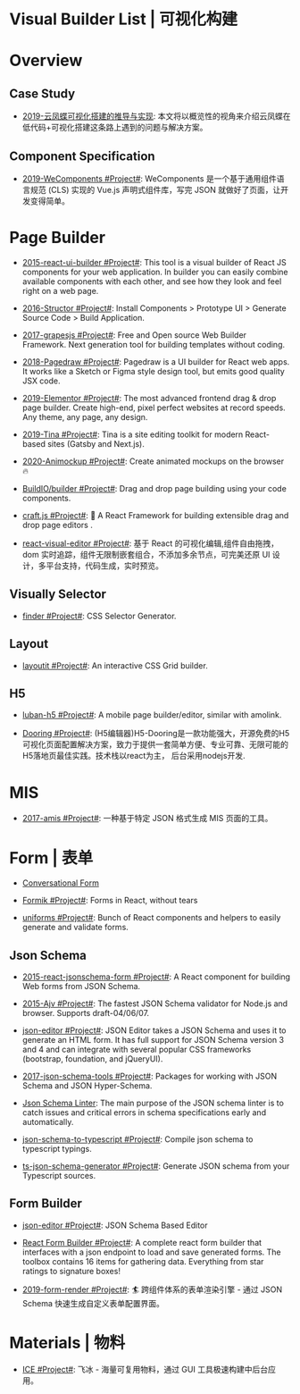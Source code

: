 # Visual Builder List | 可视化构建

# Overview

## Case Study

- [2019-云凤蝶可视化搭建的推导与实现](https://zhuanlan.zhihu.com/p/90746742): 本文将以概览性的视角来介绍云凤蝶在 低代码+可视化搭建这条路上遇到的问题与解决方案。

## Component Specification

- [2019-WeComponents #Project#](https://github.com/Tencent/WeComponents): WeComponents 是一个基于通用组件语言规范 (CLS) 实现的 Vue.js 声明式组件库，写完 JSON 就做好了页面，让开发变得简单。

# Page Builder

- [2015-react-ui-builder #Project#](https://github.com/Dmytro-Medzatiy/react-ui-builder): This tool is a visual builder of React JS components for your web application. In builder you can easily combine available components with each other, and see how they look and feel right on a web page.

- [2016-Structor #Project#](https://github.com/ipselon/structor): Install Components > Prototype UI > Generate Source Code > Build Application.

- [2017-grapesjs #Project#](https://github.com/artf/grapesjs): Free and Open source Web Builder Framework. Next generation tool for building templates without coding.

- [2018-Pagedraw #Project#](https://github.com/Pagedraw/pagedraw): Pagedraw is a UI builder for React web apps. It works like a Sketch or Figma style design tool, but emits good quality JSX code.

- [2019-Elementor #Project#](https://github.com/pojome/elementor): The most advanced frontend drag & drop page builder. Create high-end, pixel perfect websites at record speeds. Any theme, any page, any design.

- [2019-Tina #Project#](https://github.com/tinacms/tinacms): Tina is a site editing toolkit for modern React-based sites (Gatsby and Next.js).

- [2020-Animockup #Project#](https://github.com/alyssaxuu/animockup): Create animated mockups on the browser 🔥

- [BuildIO/builder #Project#](https://github.com/BuilderIO/builder): Drag and drop page building using your code components.

- [craft.js #Project#](https://github.com/prevwong/craft.js): 🚀 A React Framework for building extensible drag and drop page editors .

- [react-visual-editor #Project#](https://github.com/anye931123/react-visual-editor): 基于 React 的可视化编辑,组件自由拖拽，dom 实时追踪，组件无限制嵌套组合，不添加多余节点，可完美还原 UI 设计，多平台支持，代码生成，实时预览。

## Visually Selector

- [finder #Project#](https://github.com/antonmedv/finder): CSS Selector Generator.

## Layout

- [layoutit #Project#](https://www.layoutit.com/grid): An interactive CSS Grid builder.

## H5

- [luban-h5 #Project#](https://github.com/ly525/luban-h5): A mobile page builder/editor, similar with amolink.

- [Dooring #Project#](https://github.com/MrXujiang/h5-Dooring): (H5编辑器)H5-Dooring是一款功能强大，开源免费的H5可视化页面配置解决方案，致力于提供一套简单方便、专业可靠、无限可能的H5落地页最佳实践。技术栈以react为主， 后台采用nodejs开发.

# MIS

- [2017-amis #Project#](https://github.com/baidu/amis): 一种基于特定 JSON 格式生成 MIS 页面的工具。

# Form | 表单

- [Conversational Form](https://github.com/space10-community/conversational-form)

- [Formik #Project#](https://github.com/jaredpalmer/formik): Forms in React, without tears

- [uniforms #Project#](https://github.com/vazco/uniforms): Bunch of React components and helpers to easily generate and validate forms.

## Json Schema

- [2015-react-jsonschema-form #Project#](https://github.com/mozilla-services/react-jsonschema-form): A React component for building Web forms from JSON Schema.

- [2015-Ajv #Project#](https://github.com/epoberezkin/ajv): The fastest JSON Schema validator for Node.js and browser. Supports draft-04/06/07.

- [json-editor #Project#](https://github.com/json-editor/json-editor): JSON Editor takes a JSON Schema and uses it to generate an HTML form. It has full support for JSON Schema version 3 and 4 and can integrate with several popular CSS frameworks (bootstrap, foundation, and jQueryUI).

- [2017-json-schema-tools #Project#](https://github.com/cloudflare/json-schema-tools): Packages for working with JSON Schema and JSON Hyper-Schema.

- [Json Schema Linter](https://www.json-schema-linter.com/): The main purpose of the JSON schema linter is to catch issues and critical errors in schema specifications early and automatically.

- [json-schema-to-typescript #Project#](https://github.com/bcherny/json-schema-to-typescript): Compile json schema to typescript typings.

- [ts-json-schema-generator #Project#](https://github.com/vega/ts-json-schema-generator): Generate JSON schema from your Typescript sources.

## Form Builder

- [json-editor #Project#](https://github.com/json-editor/json-editor): JSON Schema Based Editor

- [React Form Builder #Project#](https://github.com/blackjk3/react-form-builder): A complete react form builder that interfaces with a json endpoint to load and save generated forms. The toolbox contains 16 items for gathering data. Everything from star ratings to signature boxes!

- [2019-form-render #Project#](https://github.com/alibaba/form-render): 🏄 跨组件体系的表单渲染引擎 - 通过 JSON Schema 快速生成自定义表单配置界面。

# Materials | 物料

- [ICE #Project#](https://github.com/alibaba/ice): 飞冰 - 海量可复用物料，通过 GUI 工具极速构建中后台应用。
